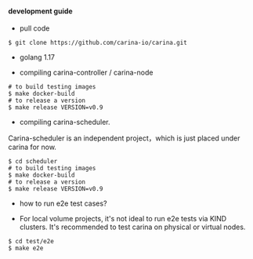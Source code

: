 #### development guide

* pull code

```shell
$ git clone https://github.com/carina-io/carina.git
```
- golang 1.17

* compiling carina-controller / carina-node

```shell
# to build testing images
$ make docker-build
# to release a version
$ make release VERSION=v0.9
```

* compiling carina-scheduler.

Carina-scheduler is an independent project，which is just placed under carina for now.

```shell
$ cd scheduler
# to build testing images
$ make docker-build
# to release a version
$ make release VERSION=v0.9 
```

* how to run e2e test cases?

- For local volume projects, it's not ideal to run e2e tests via KIND clusters. It's recommended to test carina on physical or virtual nodes. 

```shell
$ cd test/e2e
$ make e2e
```